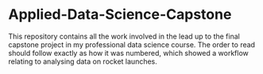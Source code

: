 # Applied-Data-Science-Capstone
This repository contains all the work involved in the lead up to the final capstone project in my professional data science course. The order to read should follow exactly as how it was numbered, which showed a workflow relating to analysing data on rocket launches.
